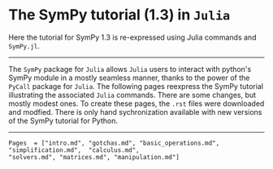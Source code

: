 # The SymPy tutorial (1.3) in `Julia`

Here the  tutorial for  SymPy 1.3 is re-expressed using Julia commands and `SymPy.jl`. 

----

The `SymPy` package for `Julia` allows `Julia` users to interact with  python's SymPy module in a mostly seamless manner, thanks to the power of the `PyCall` package for `Julia`. The following pages reexpress the SymPy tutorial illustrating the associated `Julia` commands. There are some changes, but mostly modest ones. To create these pages,  the  `.rst` files  were downloaded and modfied. There is  only hand sychronization available with  new  versions of  the  SymPy tutorial   for Python.

----

```@contents
Pages  = ["intro.md", "gotchas.md", "basic_operations.md", "simplification.md",  "calculus.md",
"solvers.md", "matrices.md", "manipulation.md"]
```	


